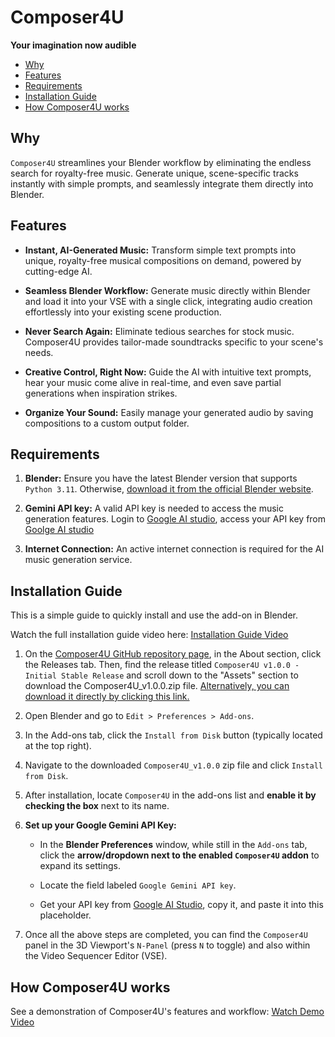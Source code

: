 # Composer4U

**Your imagination now audible**

* [Why](#why)
* [Features](#features)
* [Requirements](#requirements)
* [Installation Guide](#installation-guide)
* [How Composer4U works](#how-composer4u-works)

## Why

`Composer4U` streamlines your Blender workflow by eliminating the endless search for royalty-free music. Generate unique, scene-specific tracks instantly with simple prompts, and seamlessly integrate them directly into Blender.

## Features

- **Instant, AI-Generated Music:** Transform simple text prompts into unique, royalty-free musical compositions on demand, powered by cutting-edge AI.

- **Seamless Blender Workflow:** Generate music directly within Blender and load it into your VSE with a single click, integrating audio creation effortlessly into your existing scene production.

- **Never Search Again:** Eliminate tedious searches for stock music. Composer4U provides tailor-made soundtracks specific to your scene's needs.

- **Creative Control, Right Now:** Guide the AI with intuitive text prompts, hear your music come alive in real-time, and even save partial generations when inspiration strikes.

- **Organize Your Sound:** Easily manage your generated audio by saving compositions to a custom output folder.

## Requirements

1. **Blender:** Ensure you have the latest Blender version that supports `Python 3.11`. Otherwise, [download it from the official Blender website](https://www.blender.org/).

2. **Gemini API key:** A valid API key is needed to access the music generation features. Login to [Google AI studio](https://aistudio.google.com/welcome), access your API key from [Goolge AI studio](https://aistudio.google.com/apikey)

3. **Internet Connection:** An active internet connection is required for the AI music generation service.

## Installation Guide

This is a simple guide to quickly install and use the add-on in Blender.

Watch the full installation guide video here: [Installation Guide Video](https://youtu.be/CIu1iy8Ntxg)

1. On the [Composer4U GitHub repository page](https://github.com/Pravin-dev06/Blender-Composer4U-Addon), in the About section, click the Releases tab. Then, find the release titled `Composer4U v1.0.0 - Initial Stable Release` and scroll down to the "Assets" section to download the Composer4U_v1.0.0.zip file. [Alternatively, you can download it directly by clicking this link.](https://github.com/Pravin-dev06/Blender-Composer4U-Addon/releases/download/v1.0.0/Composer4U_v1.0.0.zip)

2.  Open Blender and go to `Edit > Preferences > Add-ons`.

3.  In the Add-ons tab, click the `Install from Disk` button (typically located at the top right).

4.  Navigate to the downloaded `Composer4U_v1.0.0` zip file and click `Install from Disk`.

5.  After installation, locate `Composer4U` in the add-ons list and **enable it by checking the box** next to its name.

6.  **Set up your Google Gemini API Key:**
    * In the **Blender Preferences** window, while still in the `Add-ons` tab, click the **arrow/dropdown next to the enabled `Composer4U` addon** to expand its settings.

    * Locate the field labeled `Google Gemini API key`.

    * Get your API key from [Google AI Studio](https://aistudio.google.com/apikey), copy it, and paste it into this placeholder.

7.  Once all the above steps are completed, you can find the `Composer4U` panel in the 3D Viewport's `N-Panel` (press `N` to toggle) and also within the Video Sequencer Editor (VSE).

## How Composer4U works

See a demonstration of Composer4U's features and workflow: [Watch Demo Video](https://youtu.be/5fC3SZb6nt0)